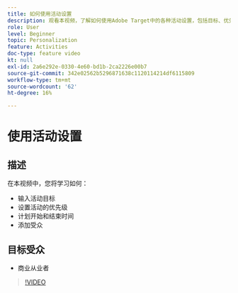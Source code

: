 ```yaml
---
title: 如何使用活动设置
description: 观看本视频，了解如何使用Adobe Target中的各种活动设置，包括目标、优先级、开始和结束时间以及受众。
role: User
level: Beginner
topic: Personalization
feature: Activities
doc-type: feature video
kt: null
exl-id: 2a6e292e-0330-4e60-bd1b-2ca2226e00b7
source-git-commit: 342e02562b5296871638c1120114214df6115809
workflow-type: tm+mt
source-wordcount: '62'
ht-degree: 16%

---
```


# 使用活动设置

## 描述

在本视频中，您将学习如何：

* 输入活动目标
* 设置活动的优先级
* 计划开始和结束时间
* 添加受众

## 目标受众

* 商业从业者

>[!VIDEO](https://video.tv.adobe.com/v/17381/?quality=12)
